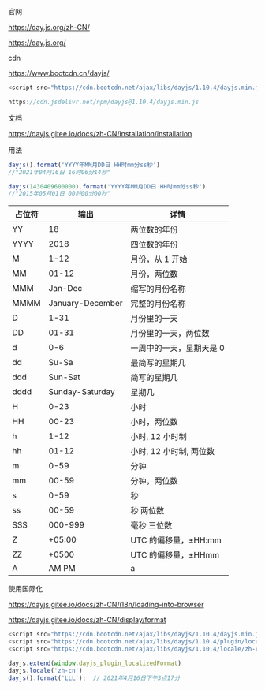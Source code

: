 官网

https://day.js.org/zh-CN/

https://day.js.org/



cdn

https://www.bootcdn.cn/dayjs/

```javascript
<script src="https://cdn.bootcdn.net/ajax/libs/dayjs/1.10.4/dayjs.min.js"></script>
```



```javascript
https://cdn.jsdelivr.net/npm/dayjs@1.10.4/dayjs.min.js
```



文档

https://dayjs.gitee.io/docs/zh-CN/installation/installation



用法

```javascript
dayjs().format('YYYY年MM月DD日 HH时mm分ss秒') 
//"2021年04月16日 16时06分14秒"

dayjs(1430409600000).format('YYYY年MM月DD日 HH时mm分ss秒') 
//"2015年05月01日 00时00分00秒"
```

| 占位符 | 输出 | 详情 |
| - | - | - |
| YY | 18 | 两位数的年份 |
| YYYY | 2018 | 四位数的年份 |
| M | 1-12 | 月份，从 1 开始 |
| MM | 01-12 | 月份，两位数 |
| MMM | Jan-Dec | 缩写的月份名称 |
| MMMM | January-December | 完整的月份名称 |
| D | 1-31 | 月份里的一天 |
| DD | 01-31 | 月份里的一天，两位数 |
| d | 0-6 | 一周中的一天，星期天是 0 |
| dd | Su-Sa | 最简写的星期几 |
| ddd | Sun-Sat | 简写的星期几 |
| dddd | Sunday-Saturday | 星期几 |
| H | 0-23 | 小时 |
| HH | 00-23 | 小时，两位数 |
| h | 1-12 | 小时, 12 小时制 |
| hh | 01-12 | 小时, 12 小时制, 两位数 |
| m | 0-59 | 分钟 |
| mm | 00-59 | 分钟，两位数 |
| s | 0-59 | 秒 |
| ss | 00-59 | 秒 两位数 |
| SSS | 000-999 | 毫秒 三位数 |
| Z | +05:00 | UTC 的偏移量，±HH:mm |
| ZZ | +0500 | UTC 的偏移量，±HHmm |
| A | AM PM | a |


使用国际化

https://dayjs.gitee.io/docs/zh-CN/i18n/loading-into-browser

https://dayjs.gitee.io/docs/zh-CN/display/format

```javascript
<script src="https://cdn.bootcdn.net/ajax/libs/dayjs/1.10.4/dayjs.min.js"></script>
<script src="https://cdn.bootcdn.net/ajax/libs/dayjs/1.10.4/plugin/localizedFormat.min.js"></script>
<script src="https://cdn.bootcdn.net/ajax/libs/dayjs/1.10.4/locale/zh-cn.min.js"></script>
```



```javascript
dayjs.extend(window.dayjs_plugin_localizedFormat)
dayjs.locale('zh-cn')
dayjs().format('LLL');  // 2021年4月16日下午3点17分
```

